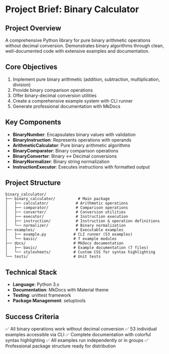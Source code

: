 # Project Brief: Binary Calculator

## Project Overview
A comprehensive Python library for pure binary arithmetic operations without decimal conversion. Demonstrates binary algorithms through clean, well-documented code with extensive examples and documentation.

## Core Objectives
1. Implement pure binary arithmetic (addition, subtraction, multiplication, division)
2. Provide binary comparison operations
3. Offer binary-decimal conversion utilities
4. Create a comprehensive example system with CLI runner
5. Generate professional documentation with MkDocs

## Key Components
- **BinaryNumber**: Encapsulates binary values with validation
- **BinaryInstruction**: Represents operations with operands
- **ArithmeticCalculator**: Pure binary arithmetic algorithms
- **BinaryComparator**: Binary comparison operations
- **BinaryConverter**: Binary ↔ Decimal conversions
- **BinaryNormalizer**: Binary string normalization
- **InstructionExecutor**: Executes instructions with formatted output

## Project Structure
```
binary_calculator/
├── binary_calculator/          # Main package
│   ├── calculator/            # Arithmetic operations
│   ├── comparator/            # Comparison operations
│   ├── converter/             # Conversion utilities
│   ├── executor/              # Instruction execution
│   ├── instruction/           # Instruction & operation definitions
│   └── normalizer/            # Binary normalization
├── examples/                  # Executable examples
│   ├── example.py            # CLI runner (53 examples)
│   └── basic/                # 7 example modules
├── docs/                     # MkDocs documentation
│   ├── basic/                # Example documentation (7 files)
│   └── stylesheets/          # Custom CSS for syntax highlighting
└── tests/                    # Unit tests
```

## Technical Stack
- **Language**: Python 3.x
- **Documentation**: MkDocs with Material theme
- **Testing**: unittest framework
- **Package Management**: setuptools

## Success Criteria
✅ All binary operations work without decimal conversion
✅ 53 individual examples accessible via CLI
✅ Complete documentation with colorful syntax highlighting
✅ All examples run independently or in groups
✅ Professional package structure ready for distribution

